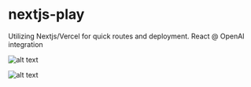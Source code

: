 # nextjs-play

Utilizing Nextjs/Vercel for quick routes and deployment. React @ OpenAI integration

![alt text](<Screenshot 2025-01-11 at 1.00.49 PM.png>)

![alt text](<Screenshot 2025-01-11 at 12.41.02 PM.png>)
